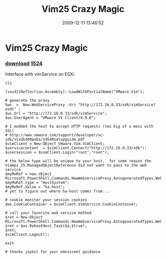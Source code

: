 ﻿---
pid:            1522
parent:         0
children:       1524
poster:         waldo
title:          Vim25 Crazy Magic
date:           2009-12-11 13:46:52
description:    Interface with vimService on ESXi. 
format:         posh
---

# Vim25 Crazy Magic

### [download](1522.ps1)  [1524](1524.md)

Interface with vimService on ESXi. 

```posh
cls

[void][Reflection.Assembly]::LoadWithPartialName("VMware.Vim");

# generate the proxy
$ws  =  New-WebServiceProxy -Uri "http://172.16.0.33/sdk/vimService?wsdl" ;
$ws.Url = "http://172.16.0.33/sdk/vimService";
$ws.UserAgent = "VMware VI Client/4.0.0";

# I modded the host to accept HTTP requests (too big of a mess with SSL)
# http://www.vmware.com/support/developer/vc-sdk/visdk400pubs/sdk40setupguide.pdf
$vimClient = New-Object Vmware.Vim.VimClient;
$servicecontent  = $vimClient.Connect("http://172.16.0.33/sdk");
$usersession = $vimClient.Login("root","root");

# the below type will be unique to your host.  for some reason the VimApi_25.ManagedObjectReference did not want to pass to the web service
$myMoRef = new-object Microsoft.PowerShell.Commands.NewWebserviceProxy.AutogeneratedTypes.WebServiceProxy172_16_0_33_sdk_vimService_wsdl.ManagedObjectReference;
$myMoRef.type = "HostSystem";
$myMoRef.Value = "ha-host";
# yet to figure out where ha-host comes from... 

# cookie monster your session cookies
$ws.CookieContainer = $vimClient.VimService.CookieContainer;

# call your favorite web service method
$ret = New-Object  Microsoft.PowerShell.Commands.NewWebserviceProxy.AutogeneratedTypes.WebServiceProxy172_16_0_33_sdk_vimService_wsdl.ManagedObjectReference;
$ret = $ws.RebootHost_Task($a,$true);
$ret;
$vimClient.Logout();

exit

# thanks jaykul for your omniscent guidance
```
